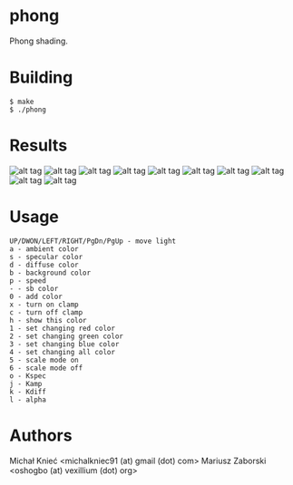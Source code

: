 # phong
Phong shading.

# Building

    $ make
    $ ./phong

# Results
![alt tag](https://raw.github.com/oshogbo/phong/master/results/phong0.png)
![alt tag](https://raw.github.com/oshogbo/phong/master/results/phong1.png)
![alt tag](https://raw.github.com/oshogbo/phong/master/results/phong2.png)
![alt tag](https://raw.github.com/oshogbo/phong/master/results/phong3.png)
![alt tag](https://raw.github.com/oshogbo/phong/master/results/phong4.png)
![alt tag](https://raw.github.com/oshogbo/phong/master/results/phong5.png)
![alt tag](https://raw.github.com/oshogbo/phong/master/results/phong6.png)
![alt tag](https://raw.github.com/oshogbo/phong/master/results/phong7.png)
![alt tag](https://raw.github.com/oshogbo/phong/master/results/phong8.png)
![alt tag](https://raw.github.com/oshogbo/phong/master/results/phong9.png)

# Usage
    UP/DWON/LEFT/RIGHT/PgDn/PgUp - move light
    a - ambient color
    s - specular color
    d - diffuse color
    b - background color
    p - speed
    - - sb color
    0 - add color
    x - turn on clamp
    c - turn off clamp
    h - show this color
    1 - set changing red color
    2 - set changing green color
    3 - set changing blue color
    4 - set changing all color
    5 - scale mode on
    6 - scale mode off
    o - Kspec
    j - Kamp
    k - Kdiff
    l - alpha

# Authors
Michał Knieć <michalkniec91 (at) gmail (dot) com>
Mariusz Zaborski <oshogbo (at) vexillium (dot) org>
